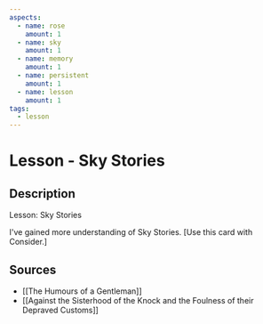 ```yaml
---
aspects: 
  - name: rose
    amount: 1
  - name: sky
    amount: 1
  - name: memory
    amount: 1
  - name: persistent
    amount: 1
  - name: lesson
    amount: 1
tags:
  - lesson
---
```


# Lesson - Sky Stories

## Description
Lesson: Sky Stories

I've gained more understanding of Sky Stories. [Use this card with Consider.]
## Sources
- [[The Humours of a Gentleman]]
- [[Against the Sisterhood of the Knock and the Foulness of their Depraved Customs]]